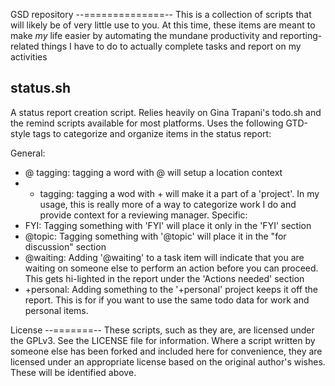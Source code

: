   GSD repository
--==============--
This is a collection of scripts that will likely be of very little use to you.  At this time, these items are meant to make *my* life easier by automating the mundane productivity and reporting-related things I have to do to actually complete tasks and report on my activities

status.sh
---------
A status report creation script.  Relies heavily on Gina Trapani's todo.sh and the remind scripts available for most platforms.  Uses the following GTD-style tags to categorize and organize items in the status report:

General:
 - @ tagging:  tagging a word with @ will setup a location context
 - + tagging:  tagging a wod with + will make it a part of a 'project'. In my usage, this is really more of a way to categorize work I do and provide context for a reviewing manager.
Specific:
 - FYI:  Tagging something with 'FYI' will place it only in the 'FYI' section
 - @topic: Tagging something with '@topic' will place it in the "for discussion" section
 - @waiting: Adding '@waiting' to a task item will indicate that you are waiting on someone else to perform an action before you can proceed.   This gets hi-lighted in the report under the 'Actions needed' section
 - +personal: Adding something to the '+personal' project keeps it off the report.  This is for if you want to use the same todo data for work and personal items.


  License
--=======--
These scripts, such as they are, are licensed under the GPLv3.  See the LICENSE file for information.  Where a script written by someone else has been forked and included here for convenience, they are licensed under an appropriate license based on the original author's wishes.  These will be identified above.
